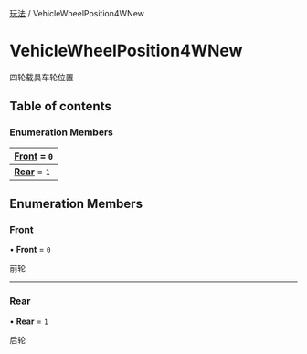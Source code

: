[玩法](../groups/玩法.玩法.md) / VehicleWheelPosition4WNew

# VehicleWheelPosition4WNew <Badge type="tip" text="Enumeration" /> <Score text="VehicleWheelPosition4WNew" />

四轮载具车轮位置

## Table of contents

### Enumeration Members <Score text="Enumeration" /> 
| **[Front](mw.VehicleWheelPosition4WNew.md#front)** = ``0``  |
| :----- |
| **[Rear](mw.VehicleWheelPosition4WNew.md#rear)** = ``1`` |

## Enumeration Members

### Front <Score text="Front" /> 

• **Front** = ``0``

前轮

___

### Rear <Score text="Rear" /> 

• **Rear** = ``1``

后轮
